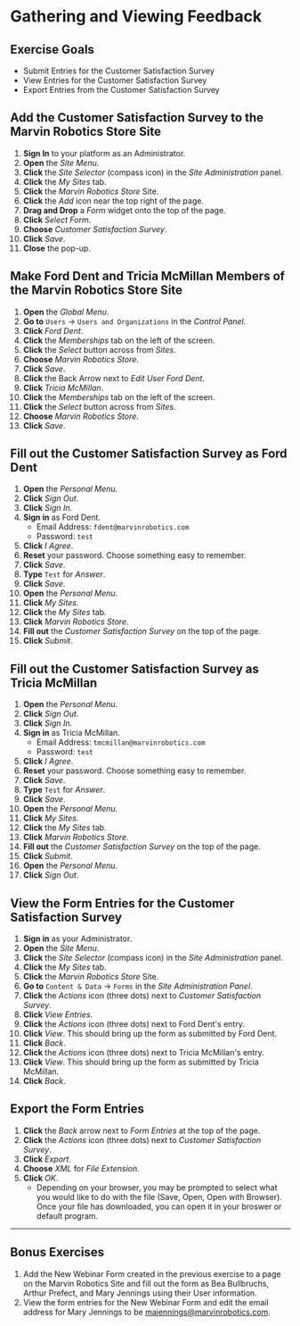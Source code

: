 # Gathering and Viewing Feedback 

## Exercise Goals 
* Submit Entries for the Customer Satisfaction Survey 
* View Entries for the Customer Satisfaction Survey 
* Export Entries from the Customer Satisfaction Survey 

## Add the Customer Satisfaction Survey to the Marvin Robotics Store Site 
1. **Sign In** to your platform as an Administrator. 
2. **Open** the _Site Menu_. 
3. **Click** the _Site Selector_ (compass icon) in the _Site Administration_ panel. 
4. **Click** the _My Sites_ tab. 
5. **Click** the _Marvin Robotics Store_ Site. 
6. **Click** the _Add_ icon near the top right of the page. 
7. **Drag and Drop** a _Form_ widget onto the top of the page. 
8. **Click** _Select Form_. 
9. **Choose** _Customer Satisfaction Survey_. 
10. **Click** _Save_. 
11. **Close** the pop-up. 

## Make Ford Dent and Tricia McMillan Members of the Marvin Robotics Store Site 
1. **Open** the _Global Menu_. 
2. **Go to** `Users`  &rarr; `Users and Organizations` in the _Control Panel_. 
3. **Click** _Ford Dent_. 
4. **Click** the _Memberships_ tab on the left of the screen. 
5. **Click** the _Select_ button across from _Sites_. 
6. **Choose** _Marvin Robotics Store_. 
7. **Click** _Save_. 
8. **Click** the Back Arrow next to _Edit User Ford Dent_. 
9. **Click** _Tricia McMillan_. 
10. **Click** the _Memberships_ tab on the left of the screen. 
11. **Click** the _Select_ button across from _Sites_. 
12. **Choose** _Marvin Robotics Store_. 
13. **Click** _Save_. 

## Fill out the Customer Satisfaction Survey as Ford Dent 
1. **Open** the _Personal Menu_. 
2. **Click** _Sign Out_. 
3. **Click** _Sign In_. 
4. **Sign in** as Ford Dent. 
	- Email Address: `fdent@marvinrobotics.com` 
	- Password: `test` 
5. **Click** _I Agree_. 
6. **Reset** your password. Choose something easy to remember. 
7. **Click** _Save_. 
8. **Type** `Test` for _Answer_. 
9. **Click** _Save_. 
10. **Open** the _Personal Menu_. 
11. **Click** _My Sites_. 
12. **Click** the _My Sites_ tab. 
13. **Click** _Marvin Robotics Store_. 
14. **Fill out** the _Customer Satisfaction Survey_ on the top of the page. 
15. **Click** _Submit_. 

## Fill out the Customer Satisfaction Survey as Tricia McMillan 
1. **Open** the _Personal Menu_. 
2. **Click** _Sign Out_. 
3. **Click** _Sign In_. 
4. **Sign in** as Tricia McMillan. 
	- Email Address: `tmcmillan@marvinrobotics.com` 
	- Password: `test` 
5. **Click** _I Agree_. 
6. **Reset** your password. Choose something easy to remember. 
7. **Click** _Save_. 
8. **Type** `Test` for _Answer_. 
9. **Click** _Save_. 
10. **Open** the _Personal Menu_. 
11. **Click** _My Sites_. 
12. **Click** the _My Sites_ tab. 
13. **Click** _Marvin Robotics Store_. 
14. **Fill out** the _Customer Satisfaction Survey_ on the top of the page. 
15. **Click** _Submit_. 
16. **Open** the _Personal Menu_. 
17. **Click** _Sign Out_. 

## View the Form Entries for the Customer Satisfaction Survey 
1. **Sign in** as your Administrator. 
2. **Open** the _Site Menu_. 
3. **Click** the _Site Selector_ (compass icon) in the _Site Administration_ panel. 
4. **Click** the _My Sites_ tab. 
5. **Click** the _Marvin Robotics Store_ Site. 
6. **Go to** `Content & Data`  &rarr; `Forms` in the _Site Administration Panel_. 
7. **Click** the _Actions_ icon (three dots) next to _Customer Satisfaction Survey_. 
8. **Click** _View Entries_. 
9. **Click** the _Actions_ icon (three dots) next to Ford Dent's entry. 
10. **Click** _View_. This should bring up the form as submitted by Ford Dent. 
11. **Click** _Back_. 
12. **Click** the _Actions_ icon (three dots) next to Tricia McMillan's entry. 
13. **Click** _View_. This should bring up the form as submitted by Tricia McMillan. 
14. **Click** _Back_. 

## Export the Form Entries 
1. **Click** the _Back_ arrow next to _Form Entries_ at the top of the page. 
2. **Click** the _Actions_ icon (three dots) next to _Customer Satisfaction Survey_. 
3. **Click** _Export_. 
4. **Choose** _XML_ for _File Extension_. 
5. **Click** _OK_. 
	* Depending on your browser, you may be prompted to select what you would like to do with the file (Save, Open, Open with Browser). Once your file has downloaded, you can open it in your broswer or default program. 

---

## Bonus Exercises 
1. Add the New Webinar Form created in the previous exercise to a page on the Marvin Robotics Site and fill out the form as Bea Bullbruchs, Arthur Prefect, and Mary Jennings using their User information. 
2. View the form entries for the New Webinar Form and edit the email address for Mary Jennings to be majennings@marvinrobotics.com. 
